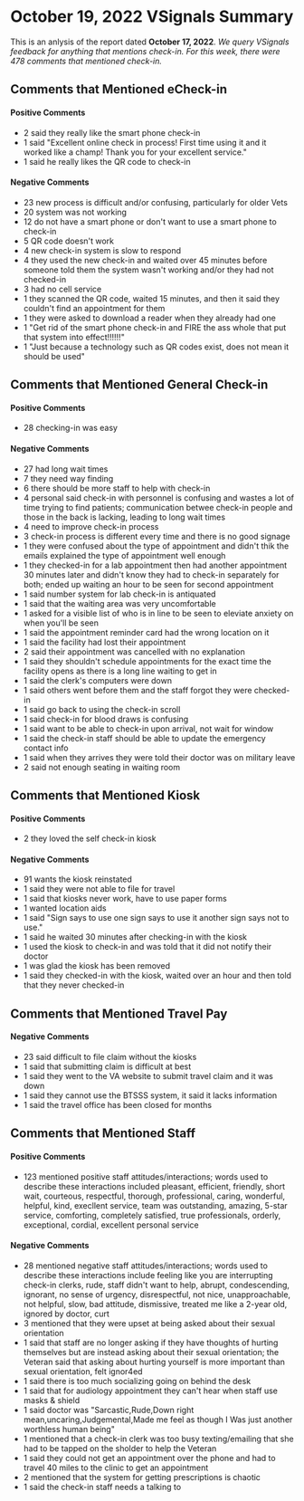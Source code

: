 # October 19, 2022 VSignals Summary

This is an anlysis of the report dated **October 17, 2022**. *We query VSignals feedback for anything that mentions check-in. For this week, there were 478 comments that mentioned check-in.*

##  Comments that Mentioned eCheck-in

#### Positive Comments
- 2 said they really like the smart phone check-in
- 1 said "Excellent online check in process! First time using it and it worked like a champ! Thank you for your excellent service."
- 1 said he really likes the QR code to check-in

#### Negative Comments
-  23 new process is difficult and/or confusing, particularly for older Vets
-  20 system was not working 
-  12 do not have a smart phone or don't want to use a smart phone to check-in
-  5 QR code doesn't work
-  4 new check-in system is slow to respond        
-  4 they used the new check-in and waited over 45 minutes before someone told them the system wasn't working and/or they had not checked-in 
-  3 had no cell service        
-  1 they scanned the QR code, waited 15 minutes, and then it said they couldn't find an appointment for them
-  1 they were asked to download a reader when they already had one
-  1 "Get rid of the smart phone check-in and FIRE the ass whole that put that system into effect!!!!!!"
-  1 "Just because a technology such as QR codes exist, does not mean it should be used"                      

##  Comments that Mentioned General Check-in

#### Positive Comments
- 28 checking-in was easy 
    
#### Negative Comments
- 27 had long wait times
- 7 they need way finding
- 6 there should be more staff to help with check-in
- 4 personal said check-in with personnel is confusing and wastes a lot of time trying to find patients; communication betwee check-in people and those in the back is lacking, leading to long wait times
- 4 need to improve check-in process
- 3 check-in process is different every time and there is no good signage
- 1 they were confused about the type of appointment and didn't thik the emails explained the type of appointment well enough
- 1 they checked-in for a lab appointment then had another appointment 30 minutes later and didn't know they had to check-in separately for both; ended up waiting an hour to be seen for second appointment
- 1 said number system for lab check-in is antiquated
- 1 said that the waiting area was very uncomfortable
- 1 asked for a visible list of who is in line to be seen to eleviate anxiety on when you'll be seen
- 1 said the appointment reminder card had the wrong location on it
- 1 said the facility had lost their appointment
- 2 said their appointment was cancelled with no explanation
- 1 said they shouldn't schedule appointments for the exact time the facility opens as there is a long line waiting to get in
- 1 said the clerk's computers were down
- 1 said others went before them and the staff forgot they were checked-in
- 1 said go back to using the check-in scroll
- 1 said check-in for blood draws is confusing
- 1 said want to be able to check-in upon arrival, not wait for window
- 1 said the check-in staff should be able to update the emergency contact info
- 1 said when they arrives they were told their doctor was on military leave
- 2 said not enough seating in waiting room
            
##  Comments that Mentioned Kiosk

#### Positive Comments
- 2 they loved the self check-in kiosk

#### Negative Comments
-  91 wants the kiosk reinstated
-  1 said they were not able to file for travel
-  1 said that kiosks never work, have to use paper forms
-  1 wanted location aids
-  1 said "Sign says to use one sign says to use it another sign says not to use."
-  1 said he waited 30 minutes after checking-in with the kiosk
-  1 used the kiosk to check-in and was told that it did not notify their doctor
-  1 was glad the kiosk has been removed
-  1 said they checked-in with the kiosk, waited over an hour and then told that they never checked-in

##  Comments that Mentioned Travel Pay

#### Negative Comments
-  23 said difficult to file claim without the kiosks
-  1 said that submitting claim is difficult at best
-  1 said they went to the VA website to submit travel claim and it was down  
-  1 said they cannot use the BTSSS system, it said it lacks information
-  1 said the travel office has been closed for months

##  Comments that Mentioned Staff

#### Positive Comments
-  123 mentioned positive staff attitudes/interactions; words used to describe these interactions included pleasant, efficient, friendly, short wait, courteous, respectful, thorough, professional, caring, wonderful, helpful, kind, execllent service, team was outstanding, amazing, 5-star service, comforting, completely satisfied, true professionals, orderly, exceptional, cordial, excellent personal service

#### Negative Comments
 -  28 mentioned negative staff attitudes/interactions; words used to describe these interactions include feeling like you are interrupting check-in clerks, rude, staff didn't want to help, abrupt, condescending, ignorant, no sense of urgency, disrespectful, not nice, unapproachable, not helpful, slow, bad attitude, dismissive, treated me like a 2-year old, ignored by doctor, curt
-  3 mentioned that they were upset at being asked about their sexual orientation
-  1 said that staff are no longer asking if they have thoughts of hurting themselves but are instead asking about their sexual orientation; the Veteran said that asking about hurting yourself is more important than sexual orientation, felt ignor4ed
-  1 said there is too much socializing going on behind the desk
 -  1 said that for audiology appointment they can't hear when staff use masks & shield
 -  1 said doctor was "Sarcastic,Rude,Down right mean,uncaring,Judgemental,Made me feel as though I Was just another worthless human being"
 -  1 mentioned that a check-in clerk was too busy texting/emailing that she had to be tapped on the sholder to help the Veteran
 -  1 said they could not get an appointment over the phone and had to travel 40 miles to the clinic to get an appointment
 -  2 mentioned that the system for getting prescriptions is chaotic
 -  1 said the check-in staff needs a talking to

